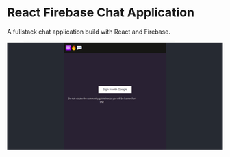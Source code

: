 # React Firebase Chat Application

A fullstack chat application build with React and Firebase. 

![Alt Text](./demo.gif)

